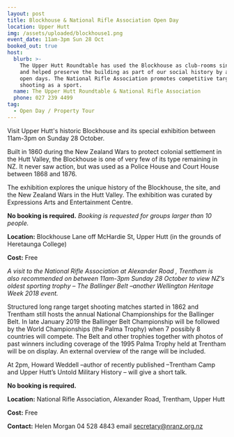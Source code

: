 ```yaml
---
layout: post
title: Blockhouse & National Rifle Association Open Day
location: Upper Hutt
img: /assets/uploaded/blockhouse1.png
event_date: 11am-3pm Sun 28 Oct
booked_out: true
host:
  blurb: >-
    The Upper Hutt Roundtable has used the Blockhouse as club-rooms since 1977
    and helped preserve the building as part of our social history by arranging
    open days. The National Rifle Association promotes competitive target
    shooting as a sport. 
  name: The Upper Hutt Roundtable & National Rifle Association
  phone: 027 239 4499
tag:
  - Open Day / Property Tour
---
```

Visit Upper Hutt's historic Blockhouse and its special exhibition between 11am-3pm on Sunday 28 October. 

Built in 1860 during the New Zealand Wars to protect colonial settlement in the Hutt Valley, the Blockhouse is one of very few of its type remaining in NZ. It never saw action, but was used as a Police House and Court House between 1868 and 1876. 

The exhibition explores the unique history of the Blockhouse, the site, and the New Zealand Wars in the Hutt Valley. The exhibition was curated by Expressions Arts and Entertainment Centre.

**No booking is required.** _Booking is requested for groups larger than 10 people._ 

**Location:** Blockhouse Lane off McHardie St, Upper Hutt (in the grounds of Heretaunga College)

**Cost:** Free

_A visit to the National Rifle Association at Alexander Road , Trentham is also recommended on between 11am-3pm Sunday 28 October to view NZ’s oldest sporting trophy – The Ballinger Belt –another Wellington Heritage Week 2018 event._

Structured long range target shooting matches started in 1862 and Trentham still hosts the annual National Championships for the Ballinger Belt. In late January 2019 the Ballinger Belt Championship will be followed by the World Championships (the Palma Trophy) when 7 possibly 8 countries will compete. The Belt and other trophies together with photos of past winners including coverage of the 1995 Palma Trophy held at Trentham will be on display. An external overview of the range will be included.

At 2pm, Howard Weddell –author of recently published –Trentham Camp and Upper Hutt’s Untold Military History – will give a short talk.

**No booking is required.**

**Location:** National Rifle Association, Alexander Road, Trentham, Upper Hutt

**Cost:** Free

**Contact:** Helen Morgan 04 528 4843 email secretary@nranz.org.nz
